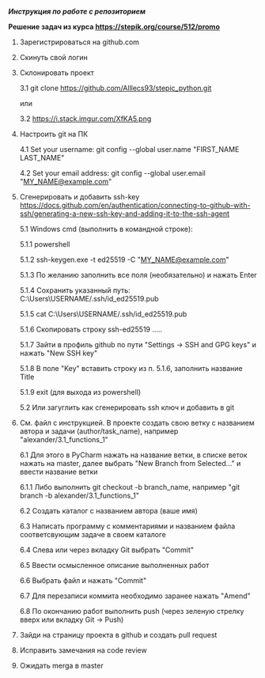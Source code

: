 ***Инструкция по работе с репозиторием***

**Решение задач из курса https://stepik.org/course/512/promo**

1. Зарегистрироваться на github.com
2. Скинуть свой логин
3. Склонировать проект 

    3.1 git clone https://github.com/Alllecs93/stepic_python.git
  
    или

    3.2 https://i.stack.imgur.com/XfKA5.png
  
4. Настроить git на ПК

    4.1 Set your username: git config --global user.name "FIRST_NAME LAST_NAME"

    4.2 Set your email address: git config --global user.email "MY_NAME@example.com"
5. Сгенерировать и добавить ssh-key https://docs.github.com/en/authentication/connecting-to-github-with-ssh/generating-a-new-ssh-key-and-adding-it-to-the-ssh-agent

    5.1 Windows cmd (выполнить в командной строке):

    5.1.1 powershell

    5.1.2 ssh-keygen.exe -t ed25519 -C "MY_NAME@example.com"

    5.1.3 По желанию заполнить все поля (необязательно) и нажать Enter

    5.1.4 Сохранить указанный путь:  C:\Users\USERNAME/.ssh/id_ed25519.pub

    5.1.5 cat C:\Users\USERNAME/.ssh/id_ed25519.pub

    5.1.6 Скопировать строку ssh-ed25519 .....

    5.1.7 Зайти в профиль github по пути "Settings -> SSH and GPG keys" и нажать "New SSH key"

    5.1.8 В поле "Key" вставить строку из п. 5.1.6, заполнить название Title

    5.1.9 exit (для выхода из powershell)

    5.2 Или загуглить как сгенерировать ssh ключ и добавить в git

6. См. файл с инструкцией. В проекте создать свою ветку с названием автора и задачи (author/task_name), например "alexander/3.1_functions_1"

    6.1 Для этого в PyCharm нажать на название ветки, в списке веток нажать на master, далее выбрать "New Branch from Selected..." и ввести название ветки

    6.1.1 Либо выполнить git checkout -b branch_name, например "git branch -b alexander/3.1_functions_1"

    6.2 Создать каталог с названием автора (ваше имя)

    6.3 Написать программу с комментариями и названием файла соответсвующим задаче в своем каталоге

    6.4 Слева или через вкладку Git выбрать "Commit"

    6.5 Ввести осмысленное описание выполненных работ

    6.6 Выбрать файл и нажать "Commit"

    6.7 Для перезаписи коммита необходимо заранее нажать "Amend"

    6.8 По окончанию работ выполнить push (через зеленую стрелку вверх или вкладку Git -> Push)
7. Зайди на страницу проекта в github и создать pull request
8. Исправить замечания на code review
9. Ожидать merga в master
